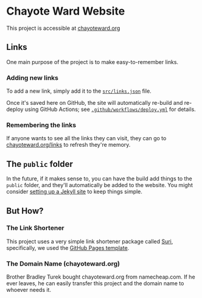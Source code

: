 # Chayote Ward Website
This project is accessible at [chayoteward.org](http://chayoteward.org)

## Links
One main purpose of the project is to make easy-to-remember links.

### Adding new links
To add a new link, simply add it to the [`src/links.json`](src/links.json) file.

Once it's saved here on GitHub, the site will automatically re-build and re-deploy using GitHub Actions; see [`.github/workflows/deploy.yml`](.github/workflows/deploy.yml) for details.

### Remembering the links
If anyone wants to see all the links they can visit, they can go to [chayoteward.org/links](http://chayoteward.org/links) to refresh they're memory.

## The `public` folder
In the future, if it makes sense to, you can have the build add things to the `public` folder, and they'll automatically be added to the website. You might consider [setting up a Jekyll site](https://docs.github.com/en/pages/setting-up-a-github-pages-site-with-jekyll) to keep things simple.

## But How?
### The Link Shortener
This project uses a very simple link shortener package called [Suri](https://github.com/surishortlink/suri), specifically, we used the [GitHub Pages template](https://github.com/surishortlink/suri-deploy-github).

### The Domain Name (chayoteward.org)
Brother Bradley Turek bought chayoteward.org from namecheap.com. If he ever leaves, he can easily transfer this project and the domain name to whoever needs it.
